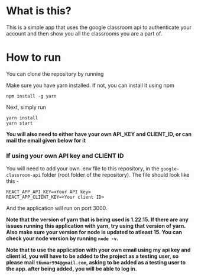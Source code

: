 # What is this?

This is a simple app that uses the google classroom api to authenticate your account and then show you all the classrooms you are a part of.

# How to run

You can clone the repository by running


Make sure you have yarn installed. If not, you can install it using npm

```shell
npm install -g yarn
```

Next, simply run

```shell
yarn install
yarn start
```
**You will also need to either have your own API_KEY and CLIENT_ID, or can mail the email given below for it**


### If using your own API key and CLIENT ID
You will need to add your own .env file to this repository, in the `google-classroom-api` folder (root folder of the repository). The file should look like this -
```
REACT_APP_API_KEY=<Your API key>
REACT_APP_CLIENT_KEY=<Your client ID>

```


And the application will run on port 3000.

**Note that the version of yarn that is being used is 1.22.15. If there are any issues running this application with yarn, try using that version of yarn. Also make sure your version for node is updated to atleast 15. You can check your node version by running `node -v`.**


**Note that to use the application with your own email using my api key and client id, you will have to be added to the project as a testing user, so please mail `tkumar994@gmail.com`, asking to be added as a testing user to the app. after being added, you will be able to log in.**
